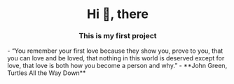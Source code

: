 <h1 align="center">Hi 🐶, there</h1>
<h3 align="center">This is my first project</h3>
- “You remember your first love because they show you, prove to you, that you can love and be loved, that nothing in this world is deserved except for love, that love is both how you become a person and why.”
- **John Green, Turtles All the Way Down**

